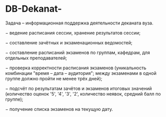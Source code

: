 # DB-Dekanat-

Задача – информационная поддержка деятельности деканата вуза.

− ведение расписания сессии, хранение результатов сессии;

− составление зачётных и экзаменационных ведомостей;

− составление расписаний экзаменов по группам, кафедрам, для отдельных преподавателей;

− проверка корректности расписания экзаменов (уникальность комбинации "время – дата – аудитория"; между экзаменами в одной группе должно пройти не менее трёх дней);

− подсчёт по результатам зачётов и экзаменов итоговых значений (количество оценок '5', '4', '3', '2', количество неявок, средний балл по группе);

− получение списка экзаменов на текущую дату.
